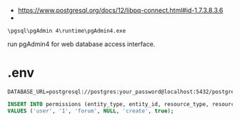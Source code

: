 

 * https://www.postgresql.org/docs/12/libpq-connect.html#id-1.7.3.8.3.6
 * 

```
\pgsql\pgAdmin 4\runtime\pgAdmin4.exe
```
run pgAdmin4 for web database access interface.

# .env
```
DATABASE_URL=postgresql://postgres:your_password@localhost:5432/postgres
```

```sql
INSERT INTO permissions (entity_type, entity_id, resource_type, resource_id, action, allowed)
VALUES ('user', '1', 'forum', NULL, 'create', true);
```